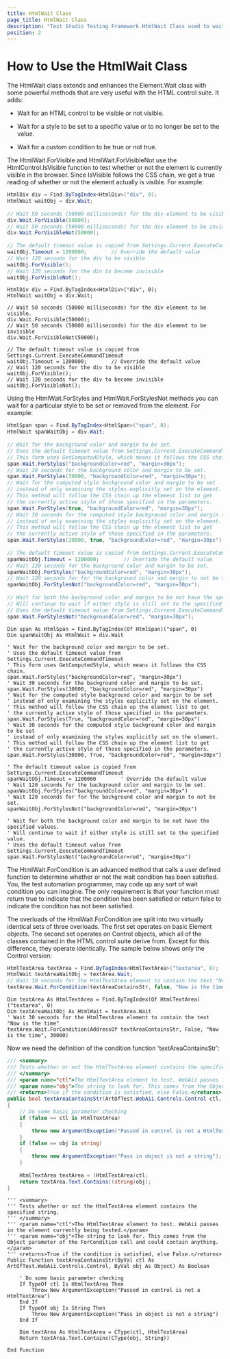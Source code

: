 ```yaml
---
title: HtmlWait Class
page_title: HtmlWait Class
description: "Test Studio Testing Framework HtmlWait Class used to wait for visibility state of an HTML element identified in the DOM in coded tests. Wait for an element's custom condition in coded tests."
position: 2
---
```

# How to Use the HtmlWait Class

The HtmlWait class extends and enhances the Element.Wait class with some powerful methods that are very useful with the HTML control suite. It adds:

* Wait for an HTML control to be visible or not visible.

* Wait for a style to be set to a specific value or to no longer be set to the value.

* Wait for a custom condition to be true or not true.
 
The HtmlWait.ForVisible and HtmlWait.ForVisibleNot use the HtmlControl.IsVisible function to test whether or not the element is currently visible in the browser. Since IsVisible follows the CSS chain, we get a true reading of whether or not the element actually is visible. For example:


```C#
HtmlDiv div = Find.ByTagIndex<HtmlDiv>("div", 0);
HtmlWait waitObj = div.Wait;
  
// Wait 50 seconds (50000 milliseconds) for the div element to be visible.
div.Wait.ForVisible(50000);
// Wait 50 seconds (50000 milliseconds) for the div element to be invisible
div.Wait.ForVisibleNot(50000);
  
// The default timeout value is copied from Settings.Current.ExecuteCommandTimeout
waitObj.Timeout = 1200000;        // Override the default value
// Wait 120 seconds for the div to be visible
waitObj.ForVisible();
// Wait 120 seconds for the div to become invisible
waitObj.ForVisibleNot();
```
```VB
HtmlDiv div = Find.ByTagIndex<HtmlDiv>("div", 0);
HtmlWait waitObj = div.Wait;
  
// Wait 50 seconds (50000 milliseconds) for the div element to be visible.
div.Wait.ForVisible(50000);
// Wait 50 seconds (50000 milliseconds) for the div element to be invisible
div.Wait.ForVisibleNot(50000);
  
// The default timeout value is copied from Settings.Current.ExecuteCommandTimeout
waitObj.Timeout = 1200000;        // Override the default value
// Wait 120 seconds for the div to be visible
waitObj.ForVisible();
// Wait 120 seconds for the div to become invisible
waitObj.ForVisibleNot();
```

Using the HtmlWait.ForStyles and HtmlWait.ForStylesNot methods you can wait for a particular style to be set or removed from the element. For example:

```C#
HtmlSpan span = Find.ByTagIndex<HtmlSpan>("span", 0);
HtmlWait spanWaitObj = div.Wait;
  
// Wait for the background color and margin to be set.
// Uses the default timeout value from Settings.Current.ExecuteCommandTimeout
// This form uses GetComputedStyle, which means it follows the CSS chain.
span.Wait.ForStyles("backgroundColor=red", "margin=30px");
// Wait 30 seconds for the background color and margin to be set.
span.Wait.ForStyles(30000, "backgroundColor=red", "margin=30px");
// Wait for the computed style background color and margin to be set
// instead of only examining the styles explicitly set on the element.
// This method will follow the CSS chain up the element list to get
// the currently active style of those specified in the parameters.
span.Wait.ForStyles(true, "backgroundColor=red", "margin=30px");
// Wait 30 seconds for the computed style background color and margin to be set
// instead of only examining the styles explicitly set on the element.
// This method will follow the CSS chain up the element list to get
// the currently active style of those specified in the parameters.
span.Wait.ForStyles(30000, true, "backgroundColor=red", "margin=30px");
  
// The default timeout value is copied from Settings.Current.ExecuteCommandTimeout
spanWaitObj.Timeout = 1200000;        // Override the default value
// Wait 120 seconds for the background color and margin to be set.
spanWaitObj.ForStyles("backgroundColor=red", "margin=30px");
// Wait 120 seconds for for the background color and margin to not be set.
spanWaitObj.ForStylesNot("backgroundColor=red", "margin=30px");
   
// Wait for both the background color and margin to be not have the specified values.
// Will continue to wait if either style is still set to the specified value.
// Uses the default timeout value from Settings.Current.ExecuteCommandTimeout
span.Wait.ForStylesNot("backgroundColor=red", "margin=30px");
```
```VB
Dim span As HtmlSpan = Find.ByTagIndex(Of HtmlSpan)("span", 0)
Dim spanWaitObj As HtmlWait = div.Wait
  
' Wait for the background color and margin to be set.
' Uses the default timeout value from Settings.Current.ExecuteCommandTimeout
' This form uses GetComputedStyle, which means it follows the CSS chain.
span.Wait.ForStyles("backgroundColor=red", "margin=30px")
' Wait 30 seconds for the background color and margin to be set.
span.Wait.ForStyles(30000, "backgroundColor=red", "margin=30px")
' Wait for the computed style background color and margin to be set
' instead of only examining the styles explicitly set on the element.
' This method will follow the CSS chain up the element list to get
' the currently active style of those specified in the parameters.
span.Wait.ForStyles(True, "backgroundColor=red", "margin=30px")
' Wait 30 seconds for the computed style background color and margin to be set
' instead of only examining the styles explicitly set on the element.
' This method will follow the CSS chain up the element list to get
' the currently active style of those specified in the parameters.
span.Wait.ForStyles(30000, True, "backgroundColor=red", "margin=30px")
   
' The default timeout value is copied from Settings.Current.ExecuteCommandTimeout
spanWaitObj.Timeout = 1200000        ' Override the default value
' Wait 120 seconds for the background color and margin to be set.
spanWaitObj.ForStyles("backgroundColor=red", "margin=30px")
' Wait 120 seconds for for the background color and margin to not be set.
spanWaitObj.ForStylesNot("backgroundColor=red", "margin=30px")
   
' Wait for both the background color and margin to be not have the specified values.
' Will continue to wait if either style is still set to the specified value.
' Uses the default timeout value from Settings.Current.ExecuteCommandTimeout
span.Wait.ForStylesNot("backgroundColor=red", "margin=30px")
```


The HtmlWait.ForCondition is an advanced method that calls a user defined function to determine whether or not the wait condition has been satisfied. You, the test automation programmer, may code up any sort of wait condition you can imagine. The only requirement is that your function must return true to indicate that the condition has been satisfied or return false to indicate the condition has not been satisfied.
 
The overloads of the HtmlWait.ForCondition are split into two virtually identical sets of three overloads. The first set operates on basic Element objects. The second set operates on Control objects, which all of the classes contained in the HTML control suite derive from. Except for this difference, they operate identically. The sample below shows only the Control version:

```C#
HtmlTextArea textArea = Find.ByTagIndex<HtmlTextArea>("textarea", 0);
HtmlWait textAreaWaitObj = textArea.Wait;
// Wait 30 seconds for the HtmlTextArea element to contain the text "Now is the time"
textArea.Wait.ForCondition(textAreaContainsStr, false, "Now is the time", 30000);
```
```VB
Dim textArea As HtmlTextArea = Find.ByTagIndex(Of HtmlTextArea)("textarea", 0)
Dim textAreaWaitObj As HtmlWait = textArea.Wait
' Wait 30 seconds for the HtmlTextArea element to contain the text "Now is the time"
textArea.Wait.ForCondition(AddressOf textAreaContainsStr, False, "Now is the time", 30000)
```

Now we need the definition of the condition function 'textAreaContainsStr':

```C#
/// <summary>
/// Tests whether or not the HtmlTextArea element contains the specified string.
/// </summary>
/// <param name="ctl">The HtmlTextArea element to test. WebAii passes in the element currently being tested.</param>
/// <param name="obj">The string to look for. This comes from the Object parameter of the ForCondition call and could contain anything.</param>
/// <returns>True if the condition is satisfied, else False.</returns>
public bool textAreaContainsStr(ArtOfTest.WebAii.Controls.Control ctl, Object obj)
{
    // Do some basic parameter checking
    if (false == ctl is HtmlTextArea)
    {
        throw new ArgumentException("Passed in control is not a HtmlTextArea");
    }
    if (false == obj is string)
    {
        throw new ArgumentException("Pass in object is not a string");
    }
   
    HtmlTextArea textArea = (HtmlTextArea)ctl;
    return textArea.Text.Contains((string)obj);
}
```
```VB
''' <summary>
''' Tests whether or not the HtmlTextArea element contains the specified string.
''' </summary>
''' <param name="ctl">The HtmlTextArea element to test. WebAii passes in the element currently being tested.</param>
''' <param name="obj">The string to look for. This comes from the Object parameter of the ForCondition call and could contain anything.</param>
''' <returns>True if the condition is satisfied, else False.</returns>
Public Function textAreaContainsStr(ByVal ctl As ArtOfTest.WebAii.Controls.Control, ByVal obj As Object) As Boolean
  
    ' Do some basic parameter checking
    If TypeOf ctl Is HtmlTextArea Then
        Throw New ArgumentException("Passed in control is not a HtmlTextArea")
    End If
    If TypeOf obj Is String Then
        Throw New ArgumentException("Pass in object is not a string")
    End If
  
    Dim textArea As HtmlTextArea = CType(ctl, HtmlTextArea)
    Return textArea.Text.Contains(CType(obj, String))
  
End Function
```
